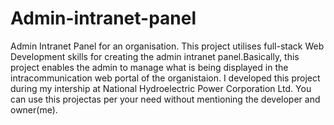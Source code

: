# Admin-intranet-panel
Admin Intranet Panel for an organisation.
This project utilises full-stack Web Development skills for creating the admin intranet panel.Basically, this project enables the admin to manage what is being displayed in the intracommunication web portal of the organistaion.
I developed this project during my intership at National Hydroelectric Power Corporation Ltd.
You can use this projectas per your need without mentioning the developer and owner(me).

